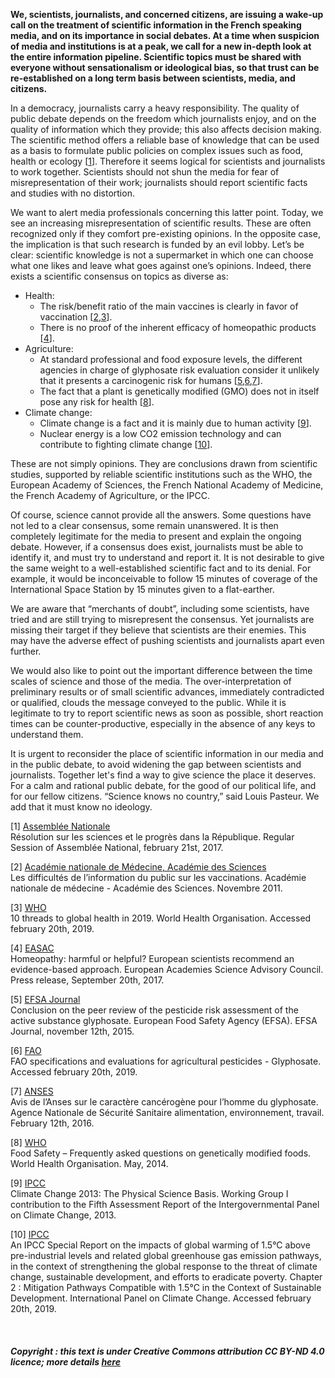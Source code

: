 **We, scientists, journalists, and concerned citizens, are issuing a wake-up call on the treatment of scientific information in the French speaking media, and on its importance in social debates. At a time when suspicion of media and institutions is at a peak, we call for a new in-depth look at the entire information pipeline. Scientific topics must be shared with everyone without sensationalism or ideological bias, so that trust can be re-established on a long term basis between scientists, media, and citizens.**

In a democracy, journalists carry a heavy responsibility. The quality of public debate depends on the freedom which journalists enjoy, and on the quality of information which they provide; this also affects decision making. The scientific method offers a reliable base of knowledge that can be used as a basis to formulate public policies on complex issues such as food, health or ecology [[1](#ref1)]. Therefore it seems logical for scientists and journalists to work together. Scientists should not shun the media for fear of misrepresentation of their work; journalists should report scientific facts and studies with no distortion.

We want to alert media professionals concerning this latter point. Today, we see an increasing misrepresentation of scientific results. These are often recognized only if they comfort pre-existing opinions. In the opposite case, the implication is that such research is funded by an evil lobby. Let’s be clear: scientific knowledge is not a supermarket in which one can choose what one likes and leave what goes against one’s opinions. Indeed, there exists a scientific consensus on topics as diverse as:
* Health:
  * The risk/benefit ratio of the main vaccines is clearly in favor of vaccination [[2](#ref2),[3](#ref3)].
  * There is no proof of the inherent efficacy of homeopathic products [[4](#ref4)].
* Agriculture:
  * At standard professional and food exposure levels, the different agencies in charge of glyphosate risk evaluation consider it unlikely that it presents a carcinogenic risk for humans [[5](#ref5),[6](#ref6),[7](#ref7)].
  * The fact that a plant is genetically modified (GMO) does not in itself pose any risk for health [[8](#ref8)].
* Climate change:
  * Climate change is a fact and it is mainly due to human activity [[9](#ref9)].
  * Nuclear energy is a low CO2 emission technology and can contribute to fighting climate change [[10](#ref10)].

These are not simply opinions. They are conclusions drawn from scientific studies, supported by reliable scientific institutions such as the WHO, the European Academy of Sciences, the French National Academy of Medicine, the French Academy of Agriculture, or the IPCC.

Of course, science cannot provide all the answers. Some questions have not led to a clear consensus, some remain unanswered. It is then completely legitimate for the media to present and explain the ongoing debate. However, if a consensus does exist, journalists must be able to identify it, and must try to understand and report it. It is not desirable to give the same weight to a well-established scientific fact and to its denial. For example, it would be inconceivable to follow 15 minutes of coverage of the International Space Station by 15 minutes given to a flat-earther.

We are aware that “merchants of doubt”, including some scientists, have tried and are still trying to misrepresent the consensus. Yet journalists are missing their target if they believe that scientists are their enemies. This may have the adverse effect of pushing scientists and journalists apart even further.

We would also like to point out the important difference between the time scales of science and those of the media. The over-interpretation of preliminary results or of small scientific advances, immediately contradicted or qualified, clouds the message conveyed to the public. While it is legitimate to try to report scientific news as soon as possible, short reaction times can be counter-productive, especially in the absence of any keys to understand them.

It is urgent to reconsider the place of scientific information in our media and in the public debate, to avoid widening the gap between scientists and journalists. Together let's find a way to give science the place it deserves. For a calm and rational public debate, for the good of our political life, and for our fellow citizens. “Science knows no country,” said Louis Pasteur. We add that it must know no ideology.

<a id="ref1">[1]</a> [Assemblée Nationale](http://www.assemblee-nationale.fr/14/ta/ta0926.asp)<br/>
Résolution sur les sciences et le progrès dans la République. Regular Session of Assemblée National, february 21st, 2017.

<a id="ref2">[2]</a> [Académie nationale de Médecine, Académie des Sciences](https://www.academie-sciences.fr/fr/Rapports-ouvrages-avis-et-recommandations-de-l-Academie/la-vaccination-les-risques-d-une-demobilisation.html)<br/>
Les difficultés de l’information du public sur les vaccinations. Académie nationale de médecine - Académie des Sciences. Novembre 2011.

<a id="ref3">[3]</a> [WHO](https://www.who.int/emergencies/ten-threats-to-global-health-in-2019)<br/>
10 threads to global health in 2019. World Health Organisation. Accessed february 20th, 2019.

<a id="ref4">[4]</a> [EASAC](https://easac.eu/press-releases/details/homeopathy-harmful-or-helpful-european-scientists-recommend-an-evidence-based-approach/)<br/>
Homeopathy: harmful or helpful? European scientists recommend an evidence-based approach. European Academies Science Advisory Council. Press release, September 20th, 2017.

<a id="ref5">[5]</a> [EFSA Journal](https://efsa.onlinelibrary.wiley.com/doi/10.2903/j.efsa.2015.4302)<br/>
Conclusion on the peer review of the pesticide risk assessment of the active substance
glyphosate. European Food Safety Agency (EFSA). EFSA Journal, november 12th, 2015.

<a id="ref6">[6]</a> [FAO](http://www.fao.org/fileadmin/templates/agphome/documents/Pests_Pesticides/Specs/Glyphosate_2016_02_10.pdf)<br/>
FAO specifications and evaluations for agricultural pesticides - Glyphosate. Accessed february 20th, 2019.

<a id="ref7">[7]</a> [ANSES](https://www.anses.fr/fr/content/avis-de-l%E2%80%99anses-sur-le-caract%C3%A8re-canc%C3%A9rog%C3%A8ne-pour-l%E2%80%99homme-du-glyphosate)<br/>
Avis de l’Anses sur le caractère cancérogène pour l’homme du glyphosate. Agence Nationale de Sécurité Sanitaire alimentation, environnement, travail. February 12th, 2016.

<a id="ref8">[8]</a> [WHO](https://www.who.int/foodsafety/areas_work/food-technology/faq-genetically-modified-food/en/)<br/>
Food Safety – Frequently asked questions on genetically modified foods.
World Health Organisation. May, 2014.

<a id="ref9">[9]</a> [IPCC](https://www.ipcc.ch/report/ar5/wg1/)<br/>
Climate Change 2013: The Physical Science Basis. Working Group I contribution to the Fifth Assessment Report of the Intergovernmental Panel on Climate Change, 2013.

<a id="ref10">[10]</a> [IPCC](https://www.ipcc.ch/site/assets/uploads/sites/2/2019/02/SR15_Chapter2_Low_Res.pdf)<br/>
An IPCC Special Report on the impacts of global warming of 1.5°C above pre-industrial levels and related global greenhouse gas emission pathways, in the context of strengthening the global response to the threat of climate change, sustainable development, and efforts to eradicate poverty. Chapter 2 : Mitigation Pathways Compatible with 1.5°C in the Context of Sustainable Development. International Panel on Climate Change. Accessed february 20th, 2019.

<br/>

##### Copyright : this text is under Creative Commons attribution CC BY-ND 4.0 licence; more details [here](https://creativecommons.org/licenses/by-nd/4.0/)
